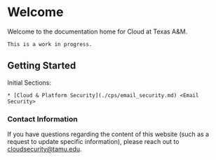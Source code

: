 # Welcome

Welcome to the documentation home for Cloud at Texas A&M.

```admonish warning
This is a work in progress.
```

## Getting Started

Initial Sections:
```admonish info class="aggiecustom2" title="Cloud & Platform Security" collapsible=true
* [Cloud & Platform Security](./cps/email_security.md) <Email Security>
```

### Contact Information

If you have questions regarding the content of this website (such as a request to update specific information), please reach out to [cloudsecurity@tamu.edu](mailto:cloudsecurity@tamu.edu).
